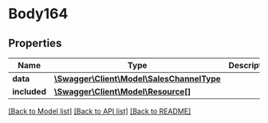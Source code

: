 # Body164

## Properties
Name | Type | Description | Notes
------------ | ------------- | ------------- | -------------
**data** | [**\Swagger\Client\Model\SalesChannelType**](SalesChannelType.md) |  | [optional] 
**included** | [**\Swagger\Client\Model\Resource[]**](Resource.md) |  | [optional] 

[[Back to Model list]](../../README.md#documentation-for-models) [[Back to API list]](../../README.md#documentation-for-api-endpoints) [[Back to README]](../../README.md)

